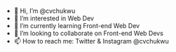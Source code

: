 - 👋 Hi, I’m @cvchukwu
- 👀 I’m interested in Web Dev
- 🌱 I’m currently learning Front-end Web Dev
- 💞️ I’m looking to collaborate on Front-end Web Devs
- 📫 How to reach me: Twitter & Instagram @cvchukwu

<!---
cvchukwu/cvchukwu is a ✨ special ✨ repository because its `README.md` (this file) appears on your GitHub profile.
You can click the Preview link to take a look at your changes.
--->
